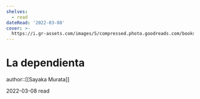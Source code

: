 ```yaml
---
shelves:
  - read
dateRead: '2022-03-08'
cover: >-
  https://i.gr-assets.com/images/S/compressed.photo.goodreads.com/books/1548759874l/43764278._SY475_.jpg
---
```

# La dependienta

author::[[Sayaka Murata]]

2022-03-08
read
